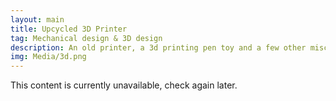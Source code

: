```yaml
---
layout: main
title: Upcycled 3D Printer
tag: Mechanical design & 3D design
description: An old printer, a 3d printing pen toy and a few other miscellaneous parts were transformed into a functional 3d printer
img: Media/3d.png
---
```


This content is currently unavailable, check again later.